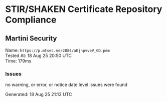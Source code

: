 # STIR/SHAKEN Certificate Repository Compliance

## Martini Security

Name: `https://p.mtsec.me/2884/aKjnpvveV_GD.pem`\
Tested At: 18 Aug 25 20:50 UTC\
Time: 179ms

### Issues

no warning, or error, or notice date level issues were found

Generated: 18 Aug 25 21:13 UTC
